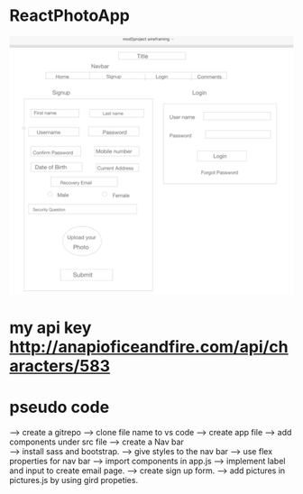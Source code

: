 # ReactPhotoApp
![wireframe](./Screen%20Shot%202020-04-15%20at%2011.15.12%20PM.png)
# my api key http://anapioficeandfire.com/api/characters/583
# pseudo code
--> create a gitrepo
--> clone file name to vs code
--> create app file 
--> add components under src file
--> create a Nav bar  
--> install sass and bootstrap. 
--> give styles to the nav bar
--> use flex properties for nav bar
--> import components in app.js
--> implement label and input to create email page.
--> create sign up form.
--> add pictures in pictures.js by using gird propeties.
